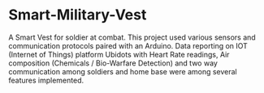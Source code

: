 # Smart-Military-Vest
A Smart Vest for soldier at combat. This project used various sensors and communication protocols paired with an Arduino. Data reporting on IOT (Internet of Things) platform Ubidots with Heart Rate readings, Air composition (Chemicals / Bio-Warfare Detection) and two way communication among soldiers and home base were among several features implemented.
